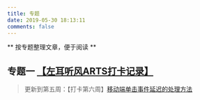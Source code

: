 ```yaml
---
title: 专题
date: 2019-05-30 18:13:11
comments: false
---
```

** 按专题整理文章，便于阅读 **

## 专题一 [【左耳听风ARTS打卡记录】](/2019/05/30/左耳听风ARTS打卡记录/)
> 更新到第五周：【打卡第六周】[移动端单击事件延迟的处理方法](/2019/06/24/移动端单击事件延迟的处理方法/)